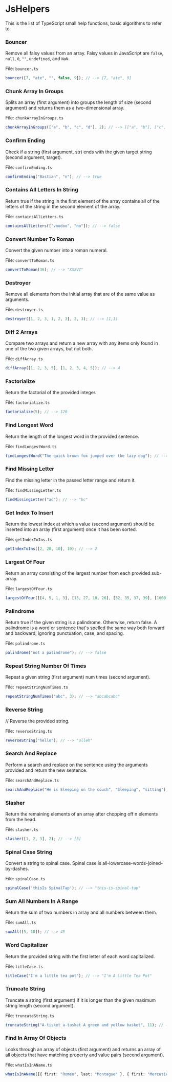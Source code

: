 # JsHelpers

This is the list of TypeScript small help functions, basic algorithms to refer to.



### Bouncer

Remove all falsy values from an array.
Falsy values in JavaScript are `false`, `null`, `0`, `""`, `undefined`, and `NaN`.

File: `bouncer.ts`
```ts
bouncer([7, "ate", "", false, 9]); // --> [7, "ate", 9]
```



### Chunk Array In Groups

Splits an array (first argument) into groups the length of size (second argument) and returns them as a two-dimensional array.

File: `chunkArrayInGroups.ts`
```ts
chunkArrayInGroups(["a", "b", "c", "d"], 2); // --> [["a", "b"], ["c", "d"]]
```



### Confirm Ending

Check if a string (first argument, str) ends with the given target string (second argument, target).

File: `confirmEnding.ts`
```ts
confirmEnding("Bastian", "n"); // --> true
```



### Contains All Letters In String

Return true if the string in the first element of the array contains all of the letters of the string in the second element of the array.

File: `containsAllLetters.ts`
```ts
containsAllLetters(["voodoo", "no"]); // --> false
```



### Convert Number To Roman

Convert the given number into a roman numeral.

File: `convertToRoman.ts`
```ts
convertToRoman(36); // --> "XXXVI"
```



### Destroyer

Remove all elements from the initial array that are of the same value as arguments.

File: `destroyer.ts`
```ts
destroyer([1, 2, 3, 1, 2, 3], 2, 3); // --> [1,1]
```



### Diff 2 Arrays

Compare two arrays and return a new array with any items only found in one of the two given arrays, but not both.

File: `diffArray.ts`
```ts
diffArray([1, 2, 3, 5], [1, 2, 3, 4, 5]); // --> 4
```



### Factorialize

Return the factorial of the provided integer.

File: `factorialize.ts`
```ts
factorialize(5); // --> 120
```



### Find Longest Word

Return the length of the longest word in the provided sentence.

File: `findLongestWord.ts`
```ts
findLongestWord("The quick brown fox jumped over the lazy dog"); // --> 6
```



### Find Missing Letter

Find the missing letter in the passed letter range and return it.

File: `findMissingLetter.ts`
```ts
findMissingLetter("ad"); // --> "bc"
```




### Get Index To Insert

Return the lowest index at which a value (second argument) should be inserted into an array (first argument) once it has been sorted.

File: `getIndexToIns.ts`
```ts
getIndexToIns([2, 20, 10], 19); // --> 2
```



### Largest Of Four

Return an array consisting of the largest number from each provided sub-array.

File: `largestOfFour.ts`
```ts
largestOfFour([[4, 5, 1, 3], [13, 27, 18, 26], [32, 35, 37, 39], [1000, 1001, 857, 1]]); // --> [5, 27, 39, 1001]
```



### Palindrome

Return true if the given string is a palindrome. Otherwise, return false.
A palindrome is a word or sentence that's spelled the same way both forward and backward, ignoring punctuation, case, and spacing.

File: `palindrome.ts`
```ts
palindrome("not a palindrome"); // --> false
```



### Repeat String Number Of Times

Repeat a given string (first argument) num times (second argument).

File: `repeatStringNumTimes.ts`
```ts
repeatStringNumTimes("abc", 3); // --> "abcabcabc"
```



### Reverse String

// Reverse the provided string.

File: `reverseString.ts`
```ts
reverseString("hello"); // --> "olleh"
```



### Search And Replace

Perform a search and replace on the sentence using the arguments provided and return the new sentence.

File: `searchAndReplace.ts`
```ts
searchAndReplace("He is Sleeping on the couch", "Sleeping", "sitting"); // --> "He is Sitting on the couch"
```



### Slasher

Return the remaining elements of an array after chopping off n elements from the head.

File: `slasher.ts`
```ts
slasher([1, 2, 3], 2); // --> [3]
```



### Spinal Case String

Convert a string to spinal case. Spinal case is all-lowercase-words-joined-by-dashes.

File: `spinalCase.ts`
```ts
spinalCase('thisIs SpinalTap'); // --> "this-is-spinal-tap"
```



### Sum All Numbers In A Range

Return the sum of two numbers in array and all numbers between them.

File: `sumAll.ts`
```ts
sumAll([5, 10]); // --> 45
```



### Word Capitalizer

Return the provided string with the first letter of each word capitalized.

File: `titleCase.ts`
```ts
titleCase("I'm a little tea pot"); // --> "I'm A Little Tea Pot"
```



### Truncate String

Truncate a string (first argument) if it is longer than the given maximum string length (second argument).

File: `truncateString.ts`
```ts
truncateString("A-tisket a-tasket A green and yellow basket", 11); // --> "A-tisket..."
```



### Find In Array Of Objects

Looks through an array of objects (first argument) and returns an array of all objects that have matching property and value pairs (second argument).

File: `whatIsInAName.ts`
```ts
whatIsInAName([{ first: "Romeo", last: "Montague" }, { first: "Mercutio", last: null }, { first: "Tybalt", last: "Capulet" }], { last: "Capulet" }) // --> [{ first: "Tybalt", last: "Capulet" }]
```
